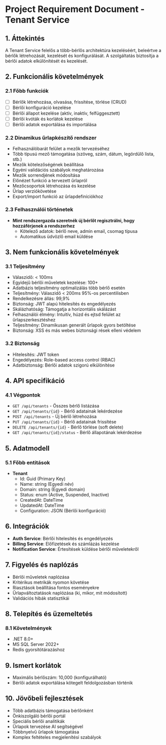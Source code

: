 # Project Requirement Document - Tenant Service

## 1. Áttekintés
A Tenant Service felelős a több-bérlős architektúra kezeléséért, beleértve a bérlők létrehozását, kezelését és konfigurálását. A szolgáltatás biztosítja a bérlői adatok elkülönítését és kezelését.

## 2. Funkcionális követelmények

### 2.1 Főbb funkciók
- [ ] Bérlők létrehozása, olvasása, frissítése, törlése (CRUD)
- [ ] Bérlői konfiguráció kezelése
- [ ] Bérlői állapot kezelése (aktív, inaktív, felfüggesztett)
- [ ] Bérlői kvóták és korlátok kezelése
- [ ] Bérlői adatok exportálása és importálása

### 2.2 Dinamikus űrlapkészítő rendszer
- Felhasználóbarát felület a mezők tervezéséhez
- Több típusú mező támogatása (szöveg, szám, dátum, legördülő lista, stb.)
- Mezők kötelezőségének beállítása
- Egyéni validációs szabályok meghatározása
- Mezők sorrendjének módosítása
- Előnézet funkció a tervezett űrlapról
- Mezőcsoportok létrehozása és kezelése
- Űrlap verziókövetése
- Export/import funkció az űrlapdefiníciókhoz

### 2.3 Felhasználói történetek
- **Mint rendszergazda szeretnék új bérlőt regisztrálni, hogy hozzáférjenek a rendszerhez**
  - Kötelező adatok: bérlő neve, admin email, csomag típusa
  - Automatikus üdvözlő email küldése

## 3. Nem funkcionális követelmények

### 3.1 Teljesítmény
- Válaszidő: < 100ms
- Egyidejű bérlői műveletek kezelése: 100+
- Adatbázis teljesítmény optimalizálás több bérlő esetén
- Teljesítmény: Válaszidő < 200ms 95%-os percentilisben
- Rendelkezésre állás: 99,9%
- Biztonság: JWT alapú hitelesítés és engedélyezés
- Skálázhatóság: Támogatja a horizontális skálázást
- Felhasználói élmény: Intuitív, húzd és ejtsd felület az űrlapszerkesztéshez
- Teljesítmény: Dinamikusan generált űrlapok gyors betöltése
- Biztonság: XSS és más webes biztonsági rések elleni védelem

### 3.2 Biztonság
- Hitelesítés: JWT token
- Engedélyezés: Role-based access control (RBAC)
- Adatbiztonság: Bérlői adatok szigorú elkülönítése

## 4. API specifikáció

### 4.1 Végpontok
- `GET /api/tenants` - Összes bérlő listázása
- `GET /api/tenants/{id}` - Bérlő adatainak lekérdezése
- `POST /api/tenants` - Új bérlő létrehozása
- `PUT /api/tenants/{id}` - Bérlő adatainak frissítése
- `DELETE /api/tenants/{id}` - Bérlő törlése (soft delete)
- `GET /api/tenants/{id}/status` - Bérlő állapotának lekérdezése

## 5. Adatmodell

### 5.1 Főbb entitások
- **Tenant**
  - Id: Guid (Primary Key)
  - Name: string (Egyedi név)
  - Domain: string (Egyedi domain)
  - Status: enum (Active, Suspended, Inactive)
  - CreatedAt: DateTime
  - UpdatedAt: DateTime
  - Configuration: JSON (Bérlői konfiguráció)

## 6. Integrációk
- **Auth Service**: Bérlői hitelesítés és engedélyezés
- **Billing Service**: Előfizetések és számlázás kezelése
- **Notification Service**: Értesítések küldése bérlői műveletekről

## 7. Figyelés és naplózás
- Bérlői műveletek naplózása
- Kritérikus metrikák nyomon követése
- Riasztások beállítása fontos eseményekre
- Űrlapváltoztatások naplózása (ki, mikor, mit módosított)
- Validációs hibák statisztikái

## 8. Telepítés és üzemeltetés
### 8.1 Követelmények
- .NET 8.0+
- MS SQL Server 2022+
- Redis gyorsítótárazáshoz

## 9. Ismert korlátok
- Maximális bérlőszám: 10,000 (konfigurálható)
- Bérlői adatok exportálása kötegelt feldolgozásban történik

## 10. Jövőbeli fejlesztések
- Több adatbázis támogatása bérlőnként
- Önkiszolgáló bérlői portál
- Speciális bérlői analitikák
- Űrlapok tervezése AI segítségével
- Többnyelvű űrlapok támogatása
- Komplex feltételes megjelenítési szabályok
